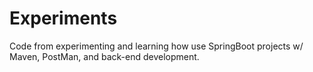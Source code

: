 # Experiments
Code from experimenting and learning how use SpringBoot projects w/ Maven, PostMan, and back-end development.
